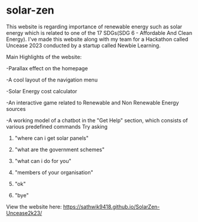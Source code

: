 # solar-zen
This website is regarding importance of renewable energy such as solar energy which is related to one of the 17 SDGs(SDG 6 - Affordable And Clean Energy). I've made this website along with my team for a Hackathon called Uncease 2023 conducted by a startup called Newbie Learning.


Main Highlights of the website:

-Parallax effect on the homepage

-A cool layout of the navigation menu

-Solar Energy cost calculator

-An interactive game related to Renewable and Non Renewable Energy sources

-A working model of a chatbot in the "Get Help" section, which consists of various predefined commands
Try asking 

1. "where can i get solar panels"

2.  "what are the government schemes"

3.  "what can i do for you"

4.  "members of your organisation"

5.  "ok"

6.  "bye"

View the website here:  https://sathwik9418.github.io/SolarZen-Uncease2k23/
